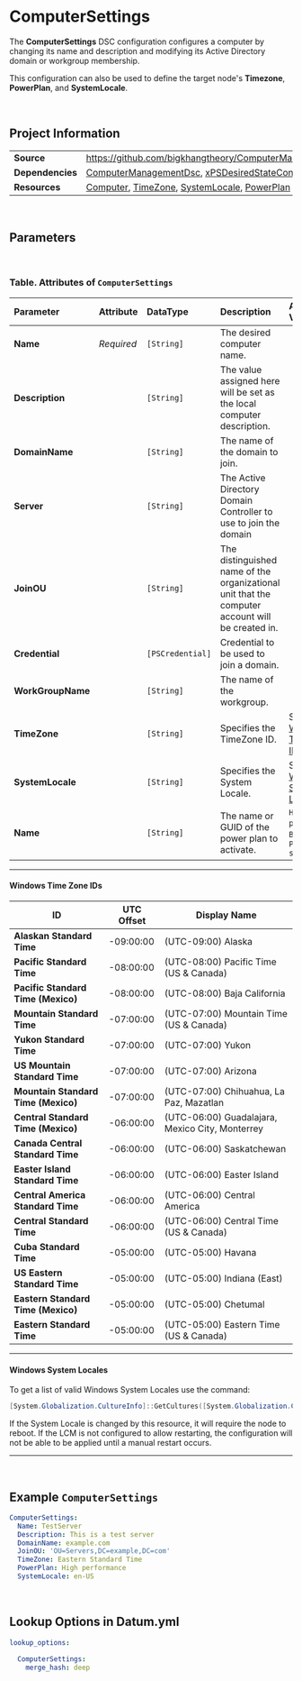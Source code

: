 # ComputerSettings

The **ComputerSettings** DSC configuration configures a computer by changing its name and description and modifying its Active Directory domain or workgroup membership.

This configuration can also be used to define the target node's **Timezone**, **PowerPlan**, and **SystemLocale**.

<br />

## Project Information

|                  |                                                                                                                             |
| ---------------- | --------------------------------------------------------------------------------------------------------------------------- |
| **Source**       | https://github.com/bigkhangtheory/ComputerManagementTasks/tree/master/ComputerManagementTasks/DscResources/ComputerSettings |
| **Dependencies** | [ComputerManagementDsc][ComputerManagementDsc], [xPSDesiredStateConfiguration][xPSDesiredStateConfiguration]                |
| **Resources**    | [Computer][Computer], [TimeZone][TimeZone], [SystemLocale][SystemLocale], [PowerPlan][PowerPlan]                            |

<br />

## Parameters

<br />

### Table. Attributes of `ComputerSettings`

| Parameter         | Attribute  | DataType         | Description                                                                                     | Allowed Values                                           |
| :---------------- | :--------- | :--------------- | :---------------------------------------------------------------------------------------------- | :------------------------------------------------------- |
| **Name**          | *Required* | `[String]`       | The desired computer name.                                                                      |                                                          |
| **Description**   |            | `[String]`       | The value assigned here will be set as the local computer description.                          |                                                          |
| **DomainName**    |            | `[String]`       | The name of the domain to join.                                                                 |                                                          |
| **Server**        |            | `[String]`       | The Active Directory Domain Controller to use to join the domain                                |                                                          |
| **JoinOU**        |            | `[String]`       | The distinguished name of the organizational unit that the computer account will be created in. |                                                          |
| **Credential**    |            | `[PSCredential]` | Credential to be used to join a domain.                                                         |                                                          |
| **WorkGroupName** |            | `[String]`       | The name of the workgroup.                                                                      |                                                          |
| **TimeZone**      |            | `[String]`       | Specifies the TimeZone ID.                                                                      | See [Windows Time Zone IDs](####windows-time-zone-ids)   |
| **SystemLocale**  |            | `[String]`       | Specifies the System Locale.                                                                    | See [Windows System Locales](####windows-system-locales) |
| **Name**          |            | `[String]`       | The name or GUID of the power plan to activate.                                                 | `High performance`, `Balanced`, `Power saving`           |

---

#### Windows Time Zone IDs

| ID                                  | UTC Offset | Display Name                                    |
| ----------------------------------- | ---------- | ----------------------------------------------- |
| **Alaskan Standard Time**           | -09:00:00  | (UTC-09:00) Alaska                              |
| **Pacific Standard Time**           | -08:00:00  | (UTC-08:00) Pacific Time (US & Canada)          |
| **Pacific Standard Time (Mexico)**  | -08:00:00  | (UTC-08:00) Baja California                     |
| **Mountain Standard Time**          | -07:00:00  | (UTC-07:00) Mountain Time (US & Canada)         |
| **Yukon Standard Time**             | -07:00:00  | (UTC-07:00) Yukon                               |
| **US Mountain Standard Time**       | -07:00:00  | (UTC-07:00) Arizona                             |
| **Mountain Standard Time (Mexico)** | -07:00:00  | (UTC-07:00) Chihuahua, La Paz, Mazatlan         |
| **Central Standard Time (Mexico)**  | -06:00:00  | (UTC-06:00) Guadalajara, Mexico City, Monterrey |
| **Canada Central Standard Time**    | -06:00:00  | (UTC-06:00) Saskatchewan                        |
| **Easter Island Standard Time**     | -06:00:00  | (UTC-06:00) Easter Island                       |
| **Central America Standard Time**   | -06:00:00  | (UTC-06:00) Central America                     |
| **Central Standard Time**           | -06:00:00  | (UTC-06:00) Central Time (US & Canada)          |
| **Cuba Standard Time**              | -05:00:00  | (UTC-05:00) Havana                              |
| **US Eastern Standard Time**        | -05:00:00  | (UTC-05:00) Indiana (East)                      |
| **Eastern Standard Time (Mexico)**  | -05:00:00  | (UTC-05:00) Chetumal                            |
| **Eastern Standard Time**           | -05:00:00  | (UTC-05:00) Eastern Time (US & Canada)          |

---

#### Windows System Locales

To get a list of valid Windows System Locales use the command:

```powershell
[System.Globalization.CultureInfo]::GetCultures([System.Globalization.CultureTypes]::AllCultures)
```

If the System Locale is changed by this resource, it will require the node to reboot. If the LCM is not configured to allow restarting, the configuration will not be able to be applied until a manual restart occurs.

---

<br />

## Example `ComputerSettings`

```yaml
ComputerSettings:
  Name: TestServer
  Description: This is a test server
  DomainName: example.com
  JoinOU: 'OU=Servers,DC=example,DC=com'
  TimeZone: Eastern Standard Time
  PowerPlan: High performance
  SystemLocale: en-US

```

<br />

## Lookup Options in Datum.yml

```yaml
lookup_options:

  ComputerSettings:
    merge_hash: deep

```

<br />

[AccessControlDsc]: https://github.com/mcollera/AccessControlDsc
[Chocolatey]: https://github.com/gaelcolas/Chocolatey
[ComputerManagementDsc]: https://github.com/dsccommunity/ComputerManagementDsc
[xPSDesiredStateConfiguration]: https://github.com/dsccommunity/xPSDesiredStateConfiguration

[AccessControlResourceHelper]: https://github.com/mcollera/AccessControlDsc
[ActiveDirectoryAccessEntry]: https://github.com/mcollera/AccessControlDsc
[ActiveDirectoryAuditRuleEntry]: https://github.com/mcollera/AccessControlDsc
[FileSystemAuditRuleEntry]: https://github.com/mcollera/AccessControlDsc
[NTFSAccessEntry]: https://github.com/mcollera/AccessControlDsc
[RegistryAccessEntry]: https://github.com/mcollera/AccessControlDsc

[ChocolateyFeature]: https://github.com/gaelcolas/Chocolatey
[ChocolateyPackage]: https://github.com/gaelcolas/Chocolatey
[ChocolateyPin]: https://github.com/gaelcolas/Chocolatey
[ChocolateySetting]: https://github.com/gaelcolas/Chocolatey
[ChocolateySoftware]: https://github.com/gaelcolas/Chocolatey
[ChocolateySource]: https://github.com/gaelcolas/Chocolatey

[Computer]: https://github.com/dsccommunity/ComputerManagementDsc/wiki/Computer
[IEEnhancedSecurityConfiguration]: https://github.com/dsccommunity/ComputerManagementDsc/wiki/IEEnhancedSecurityConfiguration
[OfflineDomainJoin]: https://github.com/dsccommunity/ComputerManagementDsc/wiki/OfflineDomainJoin
[PendingReboot]: https://github.com/dsccommunity/ComputerManagementDsc/wiki/PendingReboot
[PowerPlan]: https://github.com/dsccommunity/ComputerManagementDsc/wiki/PowerPlan
[PowerShellExecutionPolicy]: https://github.com/dsccommunity/ComputerManagementDsc/wiki/PowerShellExecutionPolicy
[RemoteDesktopAdmin]: https://github.com/dsccommunity/ComputerManagementDsc/wiki/RemoteDesktopAdmin
[ScheduledTask]: https://github.com/dsccommunity/ComputerManagementDsc/wiki/ScheduledTask
[SmbServerConfiguration]: https://github.com/dsccommunity/ComputerManagementDsc/wiki/SmbServerConfiguration
[SmbShare]: https://github.com/dsccommunity/ComputerManagementDsc/wiki/SmbShare
[SystemLocale]: https://github.com/dsccommunity/ComputerManagementDsc/wiki/SystemLocale
[TimeZone]: https://github.com/dsccommunity/ComputerManagementDsc/wiki/TimeZone
[UserAccountControl]: https://github.com/dsccommunity/ComputerManagementDsc/wiki/UserAccountControl
[VirtualMemory]: https://github.com/dsccommunity/ComputerManagementDsc/wiki/VirtualMemory
[WindowsCapability]: https://github.com/dsccommunity/ComputerManagementDsc/wiki/WindowsCapability
[WindowsEventLog]: https://github.com/dsccommunity/ComputerManagementDsc/wiki/WindowsEventLog
[xWindowsFeature]: https://github.com/dsccommunity/xPSDesiredStateConfiguration

